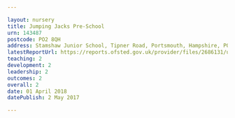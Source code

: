 ```yaml
---

layout: nursery
title: Jumping Jacks Pre-School
urn: 143487
postcode: PO2 8QH
address: Stamshaw Junior School, Tipner Road, Portsmouth, Hampshire, PO2 8QH
latestReportUrl: https://reports.ofsted.gov.uk/provider/files/2686131/urn/143487.pdf
teaching: 2
development: 2
leadership: 2
outcomes: 2
overall: 2
date: 01 April 2018 
datePublish: 2 May 2017

---
```

